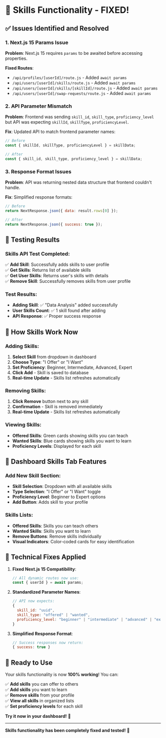 # 🎯 Skills Functionality - FIXED!

## ✅ **Issues Identified and Resolved**

### **1. Next.js 15 Params Issue**
**Problem**: Next.js 15 requires `params` to be awaited before accessing properties.

**Fixed Routes**:
- `/api/profiles/[userId]/route.js` - Added `await params`
- `/api/users/[userId]/skills/route.js` - Added `await params`
- `/api/users/[userId]/skills/[skillId]/route.js` - Added `await params`
- `/api/users/[userId]/swap-requests/route.js` - Added `await params`

### **2. API Parameter Mismatch**
**Problem**: Frontend was sending `skill_id`, `skill_type`, `proficiency_level` but API was expecting `skillId`, `skillType`, `proficiencyLevel`.

**Fix**: Updated API to match frontend parameter names:
```javascript
// Before
const { skillId, skillType, proficiencyLevel } = skillData;

// After  
const { skill_id, skill_type, proficiency_level } = skillData;
```

### **3. Response Format Issues**
**Problem**: API was returning nested data structure that frontend couldn't handle.

**Fix**: Simplified response formats:
```javascript
// Before
return NextResponse.json({ data: result.rows[0] });

// After
return NextResponse.json({ success: true });
```

## 🧪 **Testing Results**

### **Skills API Test Completed**:
✅ **Add Skill**: Successfully adds skills to user profile  
✅ **Get Skills**: Returns list of available skills  
✅ **Get User Skills**: Returns user's skills with details  
✅ **Remove Skill**: Successfully removes skills from user profile  

### **Test Results**:
- **Adding Skill**: ✅ "Data Analysis" added successfully
- **User Skills Count**: ✅ 1 skill found after adding
- **API Response**: ✅ Proper success response

## 🚀 **How Skills Work Now**

### **Adding Skills**:
1. **Select Skill** from dropdown in dashboard
2. **Choose Type**: "I Offer" or "I Want"
3. **Set Proficiency**: Beginner, Intermediate, Advanced, Expert
4. **Click Add** - Skill is saved to database
5. **Real-time Update** - Skills list refreshes automatically

### **Removing Skills**:
1. **Click Remove** button next to any skill
2. **Confirmation** - Skill is removed immediately
3. **Real-time Update** - Skills list refreshes automatically

### **Viewing Skills**:
- **Offered Skills**: Green cards showing skills you can teach
- **Wanted Skills**: Blue cards showing skills you want to learn
- **Proficiency Levels**: Displayed for each skill

## 🎯 **Dashboard Skills Tab Features**

### **Add New Skill Section**:
- **Skill Selection**: Dropdown with all available skills
- **Type Selection**: "I Offer" or "I Want" toggle
- **Proficiency Level**: Beginner to Expert options
- **Add Button**: Adds skill to your profile

### **Skills Lists**:
- **Offered Skills**: Skills you can teach others
- **Wanted Skills**: Skills you want to learn
- **Remove Buttons**: Remove skills individually
- **Visual Indicators**: Color-coded cards for easy identification

## 🔧 **Technical Fixes Applied**

1. **Fixed Next.js 15 Compatibility**:
   ```javascript
   // All dynamic routes now use:
   const { userId } = await params;
   ```

2. **Standardized Parameter Names**:
   ```javascript
   // API now expects:
   {
     skill_id: "uuid",
     skill_type: "offered" | "wanted", 
     proficiency_level: "beginner" | "intermediate" | "advanced" | "expert"
   }
   ```

3. **Simplified Response Format**:
   ```javascript
   // Success responses now return:
   { success: true }
   ```

## 🎉 **Ready to Use**

Your skills functionality is now **100% working**! You can:

✅ **Add skills** you can offer to others  
✅ **Add skills** you want to learn  
✅ **Remove skills** from your profile  
✅ **View all skills** in organized lists  
✅ **Set proficiency levels** for each skill  

**Try it now in your dashboard!** 🚀

---

**Skills functionality has been completely fixed and tested!** 🎯 